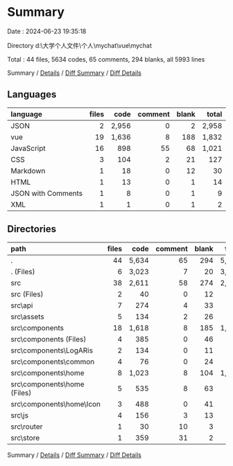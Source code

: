 # Summary

Date : 2024-06-23 19:35:18

Directory d:\\大学个人文件\\个人\\mychat\\vue\\mychat

Total : 44 files,  5634 codes, 65 comments, 294 blanks, all 5993 lines

Summary / [Details](details.md) / [Diff Summary](diff.md) / [Diff Details](diff-details.md)

## Languages
| language | files | code | comment | blank | total |
| :--- | ---: | ---: | ---: | ---: | ---: |
| JSON | 2 | 2,956 | 0 | 2 | 2,958 |
| vue | 19 | 1,636 | 8 | 188 | 1,832 |
| JavaScript | 16 | 898 | 55 | 68 | 1,021 |
| CSS | 3 | 104 | 2 | 21 | 127 |
| Markdown | 1 | 18 | 0 | 12 | 30 |
| HTML | 1 | 13 | 0 | 1 | 14 |
| JSON with Comments | 1 | 8 | 0 | 1 | 9 |
| XML | 1 | 1 | 0 | 1 | 2 |

## Directories
| path | files | code | comment | blank | total |
| :--- | ---: | ---: | ---: | ---: | ---: |
| . | 44 | 5,634 | 65 | 294 | 5,993 |
| . (Files) | 6 | 3,023 | 7 | 20 | 3,050 |
| src | 38 | 2,611 | 58 | 274 | 2,943 |
| src (Files) | 2 | 40 | 0 | 12 | 52 |
| src\\api | 7 | 274 | 4 | 33 | 311 |
| src\\assets | 5 | 134 | 2 | 26 | 162 |
| src\\components | 18 | 1,618 | 8 | 185 | 1,811 |
| src\\components (Files) | 4 | 385 | 0 | 46 | 431 |
| src\\components\\LogARis | 2 | 134 | 0 | 11 | 145 |
| src\\components\\common | 4 | 76 | 0 | 24 | 100 |
| src\\components\\home | 8 | 1,023 | 8 | 104 | 1,135 |
| src\\components\\home (Files) | 5 | 535 | 8 | 63 | 606 |
| src\\components\\home\\Icon | 3 | 488 | 0 | 41 | 529 |
| src\\js | 4 | 156 | 3 | 13 | 172 |
| src\\router | 1 | 30 | 10 | 3 | 43 |
| src\\store | 1 | 359 | 31 | 2 | 392 |

Summary / [Details](details.md) / [Diff Summary](diff.md) / [Diff Details](diff-details.md)